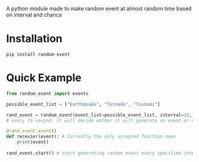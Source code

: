 A python module made to make random event at almost random time based on interval and chance

# Installation
```pip install random-event```

# Quick Example
```python
from random_event import events

possible_event_list = ["Earthquake", "Tornado", "Tsunami"]

rand_event = random_event(event_list=possible_event_list, interval=15, chance=50) 
# every 15 second, it will decide wether it will generate an event or no, if yes it will pick random item from possible_event_list list

@rand_event.event()
def recevier(event): # Currently the only accepted function name
    print(event)
   
rand_event.start() # start generating random event every specified interval time
```